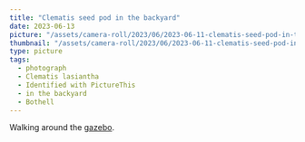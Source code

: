 ```yaml
---
title: "Clematis seed pod in the backyard"
date: 2023-06-13
picture: "/assets/camera-roll/2023/06/2023-06-11-clematis-seed-pod-in-the-backyard/20230611_231651006_iOS.jpg"
thumbnail: "/assets/camera-roll/2023/06/2023-06-11-clematis-seed-pod-in-the-backyard/20230611_231651006_iOS-thumbnail.jpg"
type: picture
tags:
  - photograph
  - Clematis lasiantha
  - Identified with PictureThis
  - in the backyard
  - Bothell
---
```

Walking around the [gazebo](/gazebo/).
